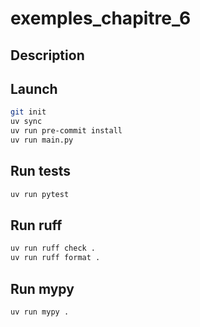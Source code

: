 # exemples_chapitre_6

## Description



## Launch

```bash
git init
uv sync
uv run pre-commit install
uv run main.py
```

## Run tests
```bash
uv run pytest
```

## Run ruff

```bash
uv run ruff check .
uv run ruff format .
```

## Run mypy

```bash
uv run mypy .
```
